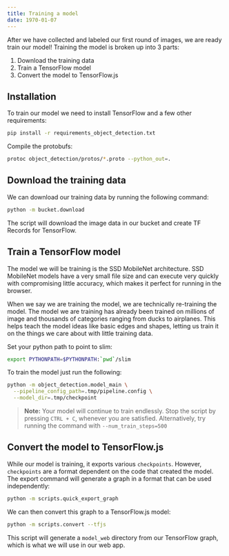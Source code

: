 ```yaml
---
title: Training a model
date: 1970-01-07
---
```

After we have collected and labeled our first round of images, we are ready train our model! Training the model is broken up into 3 parts:
1. Download the training data
2. Train a TensorFlow model
3. Convert the model to TensorFlow.js

## Installation
To train our model we need to install TensorFlow and a few other requirements:
```bash
pip install -r requirements_object_detection.txt
```

Compile the protobufs:
```bash
protoc object_detection/protos/*.proto --python_out=.
```

## Download the training data
We can download our training data by running the following command:
```bash
python -m bucket.download
```

The script will download the image data in our bucket and create TF Records for TensorFlow.

## Train a TensorFlow model
The model we will be training is the SSD MobileNet architecture. SSD MobileNet models have a very small file size and can execute very quickly with compromising little accuracy, which makes it perfect for running in the browser.

When we say we are training the model, we are technically re-training the model. The model we are training has already been trained on millions of image and thousands of categories ranging from ducks to airplanes. This helps teach the model ideas like basic edges and shapes, letting us train it on the things we care about with little training data.


Set your python path to point to slim:
```bash
export PYTHONPATH=$PYTHONPATH:`pwd`/slim
```

To train the model just run the following:
```bash
python -m object_detection.model_main \
  --pipeline_config_path=.tmp/pipeline.config \
  --model_dir=.tmp/checkpoint
```
> **Note:** Your model will continue to train endlessly. Stop the script by pressing `CTRL + C`, whenever you are satisfied. Alternatively, try running the command with `--num_train_steps=500`

## Convert the model to TensorFlow.js
While our model is training, it exports various `checkpoints`. However, `checkpoints` are a format dependent on the code that created the model. The export command will generate a graph in a format that can be used independently:
```bash
python -m scripts.quick_export_graph
```

We can then convert this graph to a TensorFlow.js model:
```bash
python -m scripts.convert --tfjs
```
This script will generate a `model_web` directory from our TensorFlow graph, which is what we will use in our web app.
